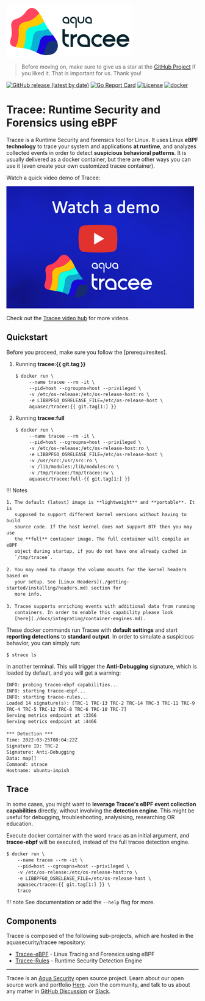 ![Tracee Logo](images/tracee.png)

> Before moving on, make sure to give us a star at the
> [GitHub Project](https://github.com/aquasecurity/tracee/)
> if you liked it. That is important for us. Thank you!

[![GitHub release (latest by date)](https://img.shields.io/github/v/release/aquasecurity/tracee)](https://github.com/aquasecurity/tracee/releases)
[![Go Report Card](https://goreportcard.com/badge/github.com/aquasecurity/tracee)](https://goreportcard.com/report/github.com/aquasecurity/tracee)
[![License](https://img.shields.io/github/license/aquasecurity/tracee)](https://github.com/aquasecurity/tracee/blob/main/LICENSE)
[![docker](https://badgen.net/docker/pulls/aquasec/tracee)](https://hub.docker.com/r/aquasec/tracee)

# Tracee: Runtime Security and Forensics using eBPF

Tracee is a Runtime Security and forensics tool for Linux. It uses Linux **eBPF
technology** to trace your system and applications **at runtime**, and analyzes
collected events in order to detect **suspicious behavioral patterns**. It is
usually delivered as a docker container, but there are other ways you can use
it (even create your own customized tracee container).

Watch a quick video demo of Tracee:

[![Tracee Live Demo AND Q&A](./images/tracee_video_thumbnail.png)](https://youtu.be/x2_iF0KjPKs?t=2971)

Check out the [Tracee video hub](https://info.aquasec.com/ebpf-runtime-security) for more videos.

## Quickstart

Before you proceed, make sure you follow the [prerequiresites].

[pre-requiresites]: ./installing/prerequisites.md

1. Running **tracee:{{ git.tag }}**

   ```text
   $ docker run \
        --name tracee --rm -it \
        --pid=host --cgroupns=host --privileged \
        -v /etc/os-release:/etc/os-release-host:ro \
        -e LIBBPFGO_OSRELEASE_FILE=/etc/os-release-host \
        aquasec/tracee:{{ git.tag[1:] }}
   ```

2. Running **tracee:full**

   ```text
   $ docker run \
        --name tracee --rm -it \
        --pid=host --cgroupns=host --privileged \
        -v /etc/os-release:/etc/os-release-host:ro \
        -e LIBBPFGO_OSRELEASE_FILE=/etc/os-release-host \
        -v /usr/src:/usr/src:ro \
        -v /lib/modules:/lib/modules:ro \
        -v /tmp/tracee:/tmp/tracee:rw \
        aquasec/tracee:full-{{ git.tag[1:] }}
   ```

!!! Notes

    1. The default (latest) image is **lightweight** and **portable**. It is
       supposed to support different kernel versions without having to build
       source code. If the host kernel does not support BTF then you may use
       the **full** container image. The full container will compile an eBPF
       object during startup, if you do not have one already cached in
       `/tmp/tracee`.

    2. You may need to change the volume mounts for the kernel headers based on
       your setup. See [Linux Headers](./getting-started/installing/headers.md) section for
       more info.

    3. Tracee supports enriching events with additional data from running
       containers. In order to enable this capability please look
       [here](./docs/integrating/container-engines.md).

These docker commands run Tracee with **default settings** and start
**reporting detections** to **standard output**. In order to simulate a
suspicious behavior, you can simply run:

```text
$ strace ls
```

in another terminal. This will trigger the **Anti-Debugging** signature, which
is loaded by default, and you will get a warning:

```
INFO: probing tracee-ebpf capabilities...
INFO: starting tracee-ebpf...
INFO: starting tracee-rules...
Loaded 14 signature(s): [TRC-1 TRC-13 TRC-2 TRC-14 TRC-3 TRC-11 TRC-9 TRC-4 TRC-5 TRC-12 TRC-8 TRC-6 TRC-10 TRC-7]
Serving metrics endpoint at :3366
Serving metrics endpoint at :4466

*** Detection ***
Time: 2022-03-25T08:04:22Z
Signature ID: TRC-2
Signature: Anti-Debugging
Data: map[]
Command: strace
Hostname: ubuntu-impish
```

## Trace

In some cases, you might want to **leverage Tracee's eBPF event collection
capabilities** directly, without involving the **detection engine**. This might
be useful for debugging, troubleshooting, analysising, researching OR
education.

Execute docker container with the word `trace` as an initial argument, and
**tracee-ebpf** will be executed, instead of the full tracee detection engine.

```text
$ docker run \
    --name tracee --rm -it \
    --pid=host --cgroupns=host --privileged \
    -v /etc/os-release:/etc/os-release-host:ro \
    -e LIBBPFGO_OSRELEASE_FILE=/etc/os-release-host \
    aquasec/tracee:{{ git.tag[1:] }} \
    trace
```

!!! note
    See documentation or add the `--help` flag for more.

## Components

Tracee is composed of the following sub-projects, which are hosted in the
aquasecurity/tracee repository:

- [Tracee-eBPF] - Linux Tracing and Forensics using eBPF
- [Tracee-Rules] - Runtime Security Detection Engine

---

Tracee is an [Aqua Security] open source project.
Learn about our open source work and portfolio [Here].
Join the community, and talk to us about any matter in [GitHub Discussion] or [Slack].

[Tracee-eBPF]: ./docs/tracing/index.md
[Tracee-Rules]: ./docs/detecting/index.md

[Aqua Security]: https://aquasec.com
[GitHub Discussion]: https://github.com/aquasecurity/tracee/discussions
[Slack]: https://slack.aquasec.com
[Here]: https://www.aquasec.com/products/open-source-projects/

